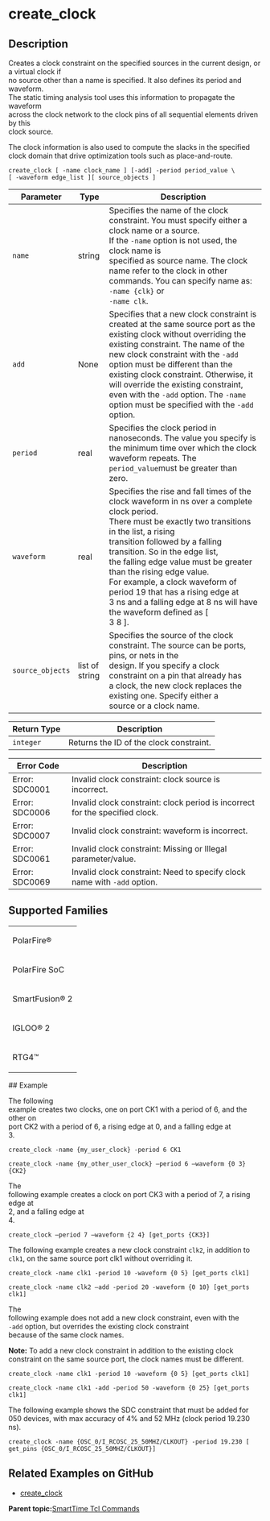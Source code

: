 # create\_clock

## Description

Creates a clock constraint on the specified sources in the current design, or a virtual clock if<br /> no source other than a name is specified. It also defines its period and waveform.<br /> The static timing analysis tool uses this information to propagate the waveform<br /> across the clock network to the clock pins of all sequential elements driven by this<br /> clock source.

The clock information is also used to compute the slacks in the specified clock domain that drive optimization tools such as place-and-route.

```
create_clock [ -name clock_name ] [-add] -period period_value \
[ -waveform edge_list ][ source_objects ]
```

|Parameter|Type|Description|
|---------|----|-----------|
|`name`|string|Specifies the name of the clock constraint. You must specify either a clock name or a source.<br /> If the `-name` option is not used, the clock name is<br /> specified as source name. The clock name refer to the clock in other<br /> commands. You can specify name as: `-name {clk}` or<br /> `-name clk`.|
|`add`|None|Specifies that a new clock constraint is created at the same source port as the existing clock without overriding the existing constraint. The name of the new clock constraint with the `-add` option must be different than the existing clock constraint. Otherwise, it will override the existing constraint, even with the `-add` option. The `-name` option must be specified with the `-add` option.|
|`period`|real|Specifies the clock period in nanoseconds. The value you specify is the minimum time over which the clock waveform repeats. The `period_value`must be greater than zero.|
|`waveform`|real|Specifies the rise and fall times of the clock waveform in ns over a complete clock period.<br /> There must be exactly two transitions in the list, a rising<br /> transition followed by a falling transition. So in the edge list,<br /> the falling edge value must be greater than the rising edge value.<br /> For example, a clock waveform of period 19 that has a rising edge at<br /> 3 ns and a falling edge at 8 ns will have the waveform defined as \[<br /> 3 8 \].|
|`source_objects`|list of string|Specifies the source of the clock constraint. The source can be ports, pins, or nets in the<br /> design. If you specify a clock constraint on a pin that already has<br /> a clock, the new clock replaces the existing one. Specify either a<br /> source or a clock name.|

|Return Type|Description|
|-----------|-----------|
|`integer`|Returns the ID of the clock constraint.|

|Error Code|Description|
|----------|-----------|
|Error: SDC0001|Invalid clock constraint: clock source is incorrect.|
|Error: SDC0006|Invalid clock constraint: clock period is incorrect for the specified clock.|
|Error: SDC0007|Invalid clock constraint: waveform is incorrect.|
|Error: SDC0061|Invalid clock constraint: Missing or Illegal parameter/value.|
|Error: SDC0069|Invalid clock constraint: Need to specify clock name with `-add` option.|

## Supported Families

<table id="GUID-56F9E300-6CAB-48D0-9D92-B4EC8F62D904"><tbody><tr><td>

PolarFire®

</td></tr><tr><td>

PolarFire SoC

</td></tr><tr><td>

SmartFusion® 2

</td></tr><tr><td>

IGLOO® 2

</td></tr><tr><td>

RTG4™

</td></tr></tbody>
</table>## Example

The following<br /> example creates two clocks, one on port CK1 with a period of 6, and the other on<br /> port CK2 with a period of 6, a rising edge at 0, and a falling edge at<br /> 3.

```
create_clock -name {my_user_clock} -period 6 CK1
```

```
create_clock -name {my_other_user_clock} –period 6 –waveform {0 3} {CK2}
```

The<br /> following example creates a clock on port CK3 with a period of 7, a rising edge at<br /> 2, and a falling edge at<br /> 4.

```
create_clock –period 7 –waveform {2 4} [get_ports {CK3}]
```

The following example creates a new clock constraint `clk2`, in addition to `clk1`, on the same source port clk1 without overriding it.

```
create_clock -name clk1 -period 10 -waveform {0 5} [get_ports clk1]
```

```
create_clock -name clk2 –add -period 20 -waveform {0 10} [get_ports clk1]
```

The<br /> following example does not add a new clock constraint, even with the<br /> `-add` option, but overrides the existing clock constraint<br /> because of the same clock names.

**Note:** To add a new clock constraint in addition to the existing clock constraint on the same source port, the clock names must be different.

```
create_clock -name clk1 -period 10 -waveform {0 5} [get_ports clk1]
```

```
create_clock -name clk1 -add -period 50 -waveform {0 25} [get_ports clk1]
```

The following example shows the SDC constraint that must be added for 050 devices, with max accuracy of 4% and 52 MHz \(clock period 19.230 ns\).

```
create_clock -name {OSC_0/I_RCOSC_25_50MHZ/CLKOUT} -period 19.230 [ get_pins {OSC_0/I_RCOSC_25_50MHZ/CLKOUT}]
```

## Related Examples on GitHub

-   [create\_clock](https://github.com/MicrochipTech/Libero-SoC-Design-Suite-Tcl-Examples/tree/basic_tcl_examples/SmartTime/create_clock)

**Parent topic:**[SmartTime Tcl Commands](GUID-96623DD0-9D90-4AFA-90C3-B2BAEEE15670.md)

